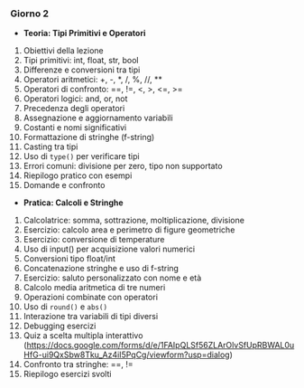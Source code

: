 ### Giorno 2
-  **Teoria: Tipi Primitivi e Operatori**
     
1. Obiettivi della lezione
2. Tipi primitivi: int, float, str, bool
3. Differenze e conversioni tra tipi
4. Operatori aritmetici: +, -, *, /, %, //, **
5. Operatori di confronto: ==, !=, <, >, <=, >=
6. Operatori logici: and, or, not
7. Precedenza degli operatori
8. Assegnazione e aggiornamento variabili
9. Costanti e nomi significativi
10. Formattazione di stringhe (f-string)
11. Casting tra tipi
12. Uso di `type()` per verificare tipi
13. Errori comuni: divisione per zero, tipo non supportato
14. Riepilogo pratico con esempi
15. Domande e confronto

- **Pratica: Calcoli e Stringhe**

1. Calcolatrice: somma, sottrazione, moltiplicazione, divisione
2. Esercizio: calcolo area e perimetro di figure geometriche
3. Esercizio: conversione di temperature
4. Uso di input() per acquisizione valori numerici
5. Conversioni tipo float/int
6. Concatenazione stringhe e uso di f-string
7. Esercizio: saluto personalizzato con nome e età
8. Calcolo media aritmetica di tre numeri
9. Operazioni combinate con operatori
10. Uso di `round()` e `abs()`
11. Interazione tra variabili di tipi diversi
12. Debugging esercizi
13. Quiz a scelta multipla interattivo (https://docs.google.com/forms/d/e/1FAIpQLSf56ZLArOlvSfUpRBWAL0uHfG-ui9QxSbw8Tku_Az4iI5PqCg/viewform?usp=dialog)
14. Confronto tra stringhe: ==, !=
15. Riepilogo esercizi svolti